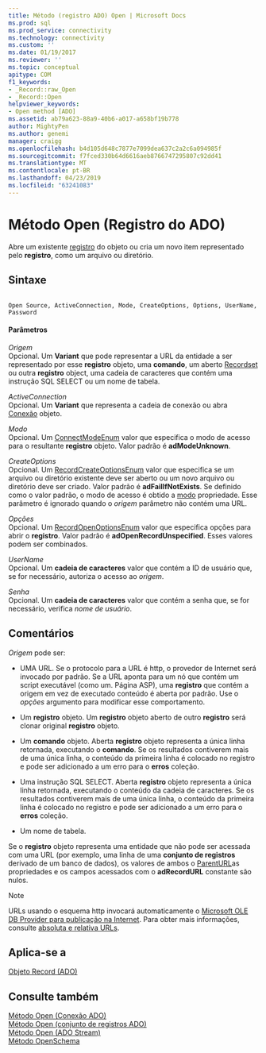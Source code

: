 ```yaml
---
title: Método (registro ADO) Open | Microsoft Docs
ms.prod: sql
ms.prod_service: connectivity
ms.technology: connectivity
ms.custom: ''
ms.date: 01/19/2017
ms.reviewer: ''
ms.topic: conceptual
apitype: COM
f1_keywords:
- _Record::raw_Open
- _Record::Open
helpviewer_keywords:
- Open method [ADO]
ms.assetid: ab79a623-88a9-40b6-a017-a658bf19b778
author: MightyPen
ms.author: genemi
manager: craigg
ms.openlocfilehash: b4d105d648c7877e7099dea637c2a2c6a094985f
ms.sourcegitcommit: f7fced330b64d6616aeb8766747295807c92dd41
ms.translationtype: MT
ms.contentlocale: pt-BR
ms.lasthandoff: 04/23/2019
ms.locfileid: "63241083"
---
```

# <a name="open-method-ado-record"></a>Método Open (Registro do ADO)
Abre um existente [registro](../../../ado/reference/ado-api/record-object-ado.md) do objeto ou cria um novo item representado pelo **registro**, como um arquivo ou diretório.  
  
## <a name="syntax"></a>Sintaxe  
  
```  
  
Open Source, ActiveConnection, Mode, CreateOptions, Options, UserName, Password  
```  
  
#### <a name="parameters"></a>Parâmetros  
 *Origem*  
 Opcional. Um **Variant** que pode representar a URL da entidade a ser representado por esse **registro** objeto, uma **comando**, um aberto [Recordset](../../../ado/reference/ado-api/recordset-object-ado.md) ou outra **registro** object, uma cadeia de caracteres que contém uma instrução SQL SELECT ou um nome de tabela.  
  
 *ActiveConnection*  
 Opcional. Um **Variant** que representa a cadeia de conexão ou abra [Conexão](../../../ado/reference/ado-api/connection-object-ado.md) objeto.  
  
 *Modo*  
 Opcional. Um [ConnectModeEnum](../../../ado/reference/ado-api/connectmodeenum.md) valor que especifica o modo de acesso para o resultante **registro** objeto. Valor padrão é **adModeUnknown**.  
  
 *CreateOptions*  
 Opcional. Um [RecordCreateOptionsEnum](../../../ado/reference/ado-api/recordcreateoptionsenum.md) valor que especifica se um arquivo ou diretório existente deve ser aberto ou um novo arquivo ou diretório deve ser criado. Valor padrão é **adFailIfNotExists**. Se definido como o valor padrão, o modo de acesso é obtido a [modo](../../../ado/reference/ado-api/mode-property-ado.md) propriedade. Esse parâmetro é ignorado quando o *origem* parâmetro não contém uma URL.  
  
 *Opções*  
 Opcional. Um [RecordOpenOptionsEnum](../../../ado/reference/ado-api/recordopenoptionsenum.md) valor que especifica opções para abrir o **registro**. Valor padrão é **adOpenRecordUnspecified**. Esses valores podem ser combinados.  
  
 *UserName*  
 Opcional. Um **cadeia de caracteres** valor que contém a ID de usuário que, se for necessário, autoriza o acesso ao *origem*.  
  
 *Senha*  
 Opcional. Um **cadeia de caracteres** valor que contém a senha que, se for necessário, verifica *nome de usuário*.  
  
## <a name="remarks"></a>Comentários  
 *Origem* pode ser:  
  
-   UMA URL. Se o protocolo para a URL é http, o provedor de Internet será invocado por padrão. Se a URL aponta para um nó que contém um script executável (como um. Página ASP), uma **registro** que contém a origem em vez de executado conteúdo é aberta por padrão. Use o *opções* argumento para modificar esse comportamento.  
  
-   Um **registro** objeto. Um **registro** objeto aberto de outro **registro** será clonar original **registro** objeto.  
  
-   Um **comando** objeto. Aberta **registro** objeto representa a única linha retornada, executando o **comando**. Se os resultados contiverem mais de uma única linha, o conteúdo da primeira linha é colocado no registro e pode ser adicionado a um erro para o **erros** coleção.  
  
-   Uma instrução SQL SELECT. Aberta **registro** objeto representa a única linha retornada, executando o conteúdo da cadeia de caracteres. Se os resultados contiverem mais de uma única linha, o conteúdo da primeira linha é colocado no registro e pode ser adicionado a um erro para o **erros** coleção.  
  
-   Um nome de tabela.  
  
 Se o **registro** objeto representa uma entidade que não pode ser acessada com uma URL (por exemplo, uma linha de uma **conjunto de registros** derivado de um banco de dados), os valores de ambos o [ParentURL](../../../ado/reference/ado-api/parenturl-property-ado.md)as propriedades e os campos acessados com o **adRecordURL** constante são nulos.  
  
> [!NOTE]
>  URLs usando o esquema http invocará automaticamente o [Microsoft OLE DB Provider para publicação na Internet](../../../ado/guide/appendixes/microsoft-ole-db-provider-for-internet-publishing.md). Para obter mais informações, consulte [absoluta e relativa URLs](../../../ado/guide/data/absolute-and-relative-urls.md).  
  
## <a name="applies-to"></a>Aplica-se a  
 [Objeto Record (ADO)](../../../ado/reference/ado-api/record-object-ado.md)  
  
## <a name="see-also"></a>Consulte também  
 [Método Open (Conexão ADO)](../../../ado/reference/ado-api/open-method-ado-connection.md)   
 [Método Open (conjunto de registros ADO)](../../../ado/reference/ado-api/open-method-ado-recordset.md)   
 [Método Open (ADO Stream)](../../../ado/reference/ado-api/open-method-ado-stream.md)   
 [Método OpenSchema](../../../ado/reference/ado-api/openschema-method.md)
